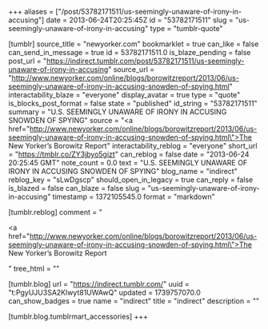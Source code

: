 +++
aliases = ["/post/53782171511/us-seemingly-unaware-of-irony-in-accusing"]
date = 2013-06-24T20:25:45Z
id = "53782171511"
slug = "us-seemingly-unaware-of-irony-in-accusing"
type = "tumblr-quote"

[tumblr]
source_title = "newyorker.com"
bookmarklet = true
can_like = false
can_send_in_message = true
id = 53782171511.0
is_blaze_pending = false
post_url = "https://indirect.tumblr.com/post/53782171511/us-seemingly-unaware-of-irony-in-accusing"
source_url = "http://www.newyorker.com/online/blogs/borowitzreport/2013/06/us-seemingly-unaware-of-irony-in-accusing-snowden-of-spying.html"
interactability_blaze = "everyone"
display_avatar = true
type = "quote"
is_blocks_post_format = false
state = "published"
id_string = "53782171511"
summary = "U.S. SEEMINGLY UNAWARE OF IRONY IN ACCUSING SNOWDEN OF SPYING"
source = "<a href=\"http://www.newyorker.com/online/blogs/borowitzreport/2013/06/us-seemingly-unaware-of-irony-in-accusing-snowden-of-spying.html\">The New Yorker&rsquo;s Borowitz Report</a>"
interactability_reblog = "everyone"
short_url = "https://tmblr.co/ZY3jbyo5gizt"
can_reblog = false
date = "2013-06-24 20:25:45 GMT"
note_count = 0.0
text = "U.S. SEEMINGLY UNAWARE OF IRONY IN ACCUSING SNOWDEN OF SPYING"
blog_name = "indirect"
reblog_key = "sLwDgscp"
should_open_in_legacy = true
can_reply = false
is_blazed = false
can_blaze = false
slug = "us-seemingly-unaware-of-irony-in-accusing"
timestamp = 1372105545.0
format = "markdown"

[tumblr.reblog]
comment = "<p><a href=\"http://www.newyorker.com/online/blogs/borowitzreport/2013/06/us-seemingly-unaware-of-irony-in-accusing-snowden-of-spying.html\">The New Yorker’s Borowitz Report</a></p>"
tree_html = ""

[tumblr.blog]
url = "https://indirect.tumblr.com/"
uuid = "t:PgyUJU3SA2Klwyt81UWAwQ"
updated = 1739757070.0
can_show_badges = true
name = "indirect"
title = "indirect"
description = ""

[tumblr.blog.tumblrmart_accessories]
+++
